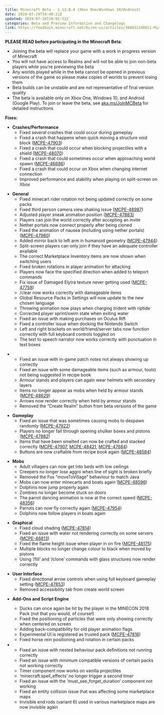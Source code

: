 ```yaml
---
title: Minecraft Beta - 1.13.0.4 (Xbox One/Windows 10/Android)
date: 2019-07-24T14:40:21Z
updated: 2019-07-26T20:01:53Z
categories: Beta and Preview Information and Changelogs
link: https://feedback.minecraft.net/hc/en-us/articles/360031240811-Minecraft-Beta-1-13-0-4-Xbox-One-Windows-10-Android
---
```


**PLEASE READ before participating in the Minecraft Beta**:

- Joining the beta will replace your game with a work in progress version of Minecraft
- You will not have access to Realms and will not be able to join non-beta players while you're previewing the beta
- Any worlds played while in the beta cannot be opened in previous versions of the game so please make copies of worlds to prevent losing them
- Beta builds can be unstable and are not representative of final version quality
- The beta is available only on Xbox One, Windows 10, and Android (Google Play). To join or leave the beta, see [aka.ms/JoinMCBeta](https://aka.ms/JoinMCBeta) for detailed instructions

**Fixes:**

- **Crashes/Performance**
  - Fixed several crashes that could occur during gameplay 
  - Fixed a crash that happens when quick moving a structure void block ([MCPE-47903](https://bugs.mojang.com/browse/MCPE-47903))
  - Fixed a crash that could occur when blocking projectiles with a shield ([MCPE-48070](https://bugs.mojang.com/browse/MCPE-48070))
  - Fixed a crash that could sometimes occur when approaching world spawn ([MCPE-46686](https://bugs.mojang.com/browse/MCPE-46686))
  - Fixed a crash that could occur on Xbox when changing internet connection
  - Improved performance and stability when playing on split-screen on Xbox  

<!-- -->

- **General**
  - Fixed minecart rider rotation not being updated correctly on some packs 
  - Fixed third person camera view shaking issue ([MCPE-48987](https://bugs.mojang.com/browse/MCPE-48987))
  - Adjusted player sneak animation position ([MCPE-47883)](https://bugs.mojang.com/browse/MCPE-47883)
  - Players can join the world correctly after accepting an invite 
  - Nether portals now connect properly after being cloned 
  - Fixed the animation of nausea (including using nether portals) ([MCPE-47960](https://bugs.mojang.com/browse/MCPE-47960))
  - Added mirror back to left arm in humanoid geometry ([MCPE-47944](https://bugs.mojang.com/browse/MCPE-47944))
  - Split-screen players can only join if they have an adequate controller available
  - The correct Marketplace Inventory items are now shown when switching users 
  - Fixed broken rotations in player animation for attacking 
  - Players now face the specified direction when added to teleport commands 
  - Fix issue of Damaged Elytra texture never getting used ([MCPE-47758](https://bugs.mojang.com/browse/MCPE-47758))
  - /clear now works correctly with damageable items
  - Global Resource Packs in Settings will now update to the new chosen language
  - Throwing animation now plays when charging trident with riptide
  - Corrected player sprint/swim state when exiting water
  - Fixed an issue with making purchases on Oculus Rift
  - Fixed a controller issue when docking the Nintendo Switch
  - Left and right brackets on world/friend/server tabs now function correctly with full keyboard controls toggled on
  - The text to speech narrator now works correctly with punctuation in text boxes

<!-- -->

- - Fixed an issue with in-game patch notes not always showing up correctly
  - Fixed an issue with some damageable items (such as armour, tools) not being suggested in recipe book
  - Armour stands and players can again wear helmets with secondary layers
  - Items no longer appear as mobs when held by armour stands ([MCPE-48629](https://bugs.mojang.com/browse/MCPE-48629))
  - Arrows now render correctly when held by armour stands
  - Removed the “Create Realm” button from beta versions of the game

<!-- -->

- **Gameplay**
  - Fixed an issue that was sometimes causing mobs to despawn randomly ([MCPE-47922](https://bugs.mojang.com/browse/MCPE-47922))
  - Players no longer fall through opening shulker boxes and pistons ([MCPE-47882](https://bugs.mojang.com/browse/MCPE-47882))
  - Items that have been smelted can now be crafted and stacked correctly ([MCPE-47907](https://bugs.mojang.com/browse/MCPE-47907), [MCPE-48421](https://bugs.mojang.com/browse/MCPE-48421), [MCPE-47684](https://bugs.mojang.com/browse/MCPE-47684))
  - Buttons are now craftable from recipe book again ([MCPE-48584](https://bugs.mojang.com/browse/MCPE-48584)) 

<!-- -->

- **Mobs**
  - Adult villagers can now get into beds with low ceilings
  - Creepers no longer lose aggro when line of sight is broken briefly
  - Removed the Fox “moveToVillage” behaviour to match Java
  - Mobs can now enter minecarts and boats again ([MCPE-48596](https://bugs.mojang.com/browse/MCPE-48596))
  - Dolphins now jump properly again
  - Zombies no longer become stuck on doors
  - The parrot dancing animation is now at the correct speed ([MCPE-48356](https://bugs.mojang.com/browse/MCPE-48356))
  - Parrots can now fly correctly again ([MCPE-47954](https://bugs.mojang.com/browse/MCPE-47954)) 
  - Dolphins now follow players in boats again

<!-- -->

- **Graphical**
  - Fixed cloud shading ([MCPE-47814](https://bugs.mojang.com/browse/MCPE-47814))
  - Fixed an issue with water not rendering correctly on some servers ([MCPE-46813](https://bugs.mojang.com/browse/MCPE-46813))
  - Fixed the flame height issue when player in on fire ([MCPE-48175](https://bugs.mojang.com/browse/MCPE-48175))
  - Multiple blocks no longer change colour to black when moved by pistons
  - Using ‘/fill’ and ‘/clone’ commands with glass structures now render correctly 

<!-- -->

- **User Interface**
  - Fixed directional arrow controls when using full keyboard gameplay setting ([MCPE-47853](https://bugs.mojang.com/browse/MCPE-47853))
  - Removed accessibility tab from create world screen 

<!-- -->

- **Add-Ons and Script Engine**
  - Ducks can once again be hit by the player in the MINECON 2018 Pack (not that you would, of course!)
  - Fixed the positioning of particles that were only showing correctly when centered on screen
  - Adding back-compatibility for old player animation flags
  - Experimental UI is registered as trusted pack ([MCPE-47818](https://bugs.mojang.com/browse/MCPE-47818))
  - Fixed horse rein positioning and rotation in certain packs

- - Fixed an issue with nested behaviour pack definitions not running correctly
  - Fixed an issue with minimum compatible versions of certain packs not working correctly 
  - Timer component now works on vanilla projectiles
  - ‘minecraft:spell_effects’ no longer trigger a second timer 
  - Fixed an issue with the ‘must_see_forget_duration’ component not working 
  - Fixed an entity collision issue that was affecting some marketplace maps
  - Invisible end rods (variant 6) used in various marketplace maps are now invisible again
